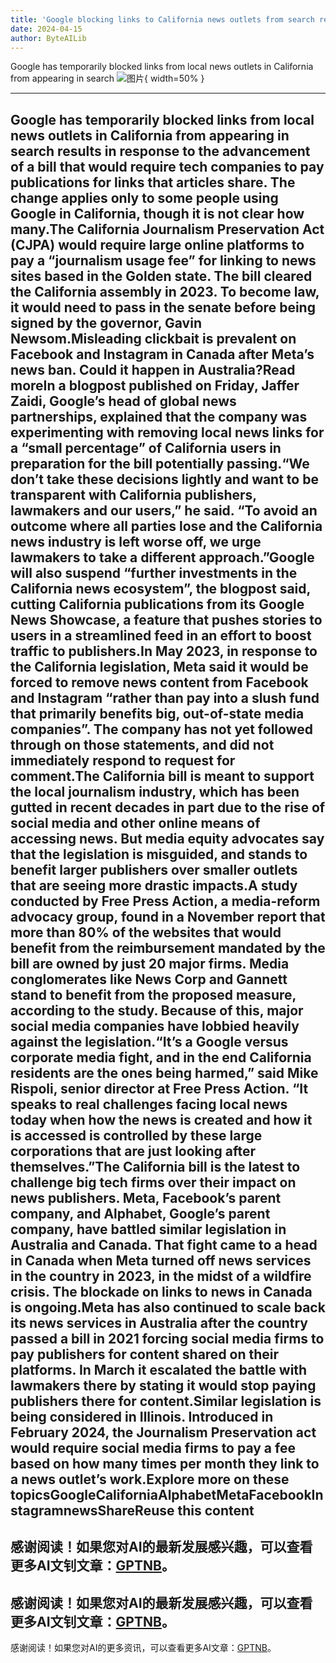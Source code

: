 ```yaml
---
title: 'Google blocking links to California news outlets from search results'
date: 2024-04-15
author: ByteAILib
---
```


Google has temporarily blocked links from local news outlets in California from appearing in search 
![图片](https://i.guim.co.uk/img/media/fc1113851974e4c2c5f33270bdd5efd1d6f17f80/799_562_5201_3121/master/5201.jpg){ width=50% }

---
Google has temporarily blocked links from local news outlets in California from appearing in search results in response to the advancement of a bill that would require tech companies to pay publications for links that articles share. The change applies only to some people using Google in California, though it is not clear how many.The California Journalism Preservation Act (CJPA) would require large online platforms to pay a “journalism usage fee” for linking to news sites based in the Golden state. The bill cleared the California assembly in 2023. To become law, it would need to pass in the senate before being signed by the governor, Gavin Newsom.Misleading clickbait is prevalent on Facebook and Instagram in Canada after Meta’s news ban. Could it happen in Australia?Read moreIn a blogpost published on Friday, Jaffer Zaidi, Google’s head of global news partnerships, explained that the company was experimenting with removing local news links for a “small percentage” of California users in preparation for the bill potentially passing.“We don’t take these decisions lightly and want to be transparent with California publishers, lawmakers and our users,” he said. “To avoid an outcome where all parties lose and the California news industry is left worse off, we urge lawmakers to take a different approach.”Google will also suspend “further investments in the California news ecosystem”, the blogpost said, cutting California publications from its Google News Showcase, a feature that pushes stories to users in a streamlined feed in an effort to boost traffic to publishers.In May 2023, in response to the California legislation, Meta said it would be forced to remove news content from Facebook and Instagram “rather than pay into a slush fund that primarily benefits big, out-of-state media companies”. The company has not yet followed through on those statements, and did not immediately respond to request for comment.The California bill is meant to support the local journalism industry, which has been gutted in recent decades in part due to the rise of social media and other online means of accessing news. But media equity advocates say that the legislation is misguided, and stands to benefit larger publishers over smaller outlets that are seeing more drastic impacts.A study conducted by Free Press Action, a media-reform advocacy group, found in a November report that more than 80% of the websites that would benefit from the reimbursement mandated by the bill are owned by just 20 major firms. Media conglomerates like News Corp and Gannett stand to benefit from the proposed measure, according to the study. Because of this, major social media companies have lobbied heavily against the legislation.“It’s a Google versus corporate media fight, and in the end California residents are the ones being harmed,” said Mike Rispoli, senior director at Free Press Action. “It speaks to real challenges facing local news today when how the news is created and how it is accessed is controlled by these large corporations that are just looking after themselves.”The California bill is the latest to challenge big tech firms over their impact on news publishers. Meta, Facebook’s parent company, and Alphabet, Google’s parent company, have battled similar legislation in Australia and Canada. That fight came to a head in Canada when Meta turned off news services in the country in 2023, in the midst of a wildfire crisis. The blockade on links to news in Canada is ongoing.Meta has also continued to scale back its news services in Australia after the country passed a bill in 2021 forcing social media firms to pay publishers for content shared on their platforms. In March it escalated the battle with lawmakers there by stating it would stop paying publishers there for content.Similar legislation is being considered in Illinois. Introduced in February 2024, the Journalism Preservation act would require social media firms to pay a fee based on how many times per month they link to a news outlet’s work.Explore more on these topicsGoogleCaliforniaAlphabetMetaFacebookInstagramnewsShareReuse this content
---
感谢阅读！如果您对AI的最新发展感兴趣，可以查看更多AI文钊文章：[GPTNB](https://gptnb.com)。
---
感谢阅读！如果您对AI的最新发展感兴趣，可以查看更多AI文钊文章：[GPTNB](https://gptnb.com)。
---
感谢阅读！如果您对AI的更多资讯，可以查看更多AI文章：[GPTNB](https://gptnb.com)。